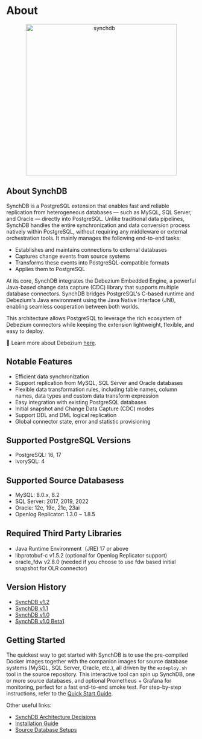 # About

<p align="center">
  <img src="images/synchdblogo.jpg" alt="synchdb" width="400">
</p>

## **About SynchDB**

SynchDB is a PostgreSQL extension that enables fast and reliable replication from heterogeneous databases — such as MySQL, SQL Server, and Oracle — directly into PostgreSQL. Unlike traditional data pipelines, SynchDB handles the entire synchronization and data conversion process natively within PostgreSQL, without requiring any middleware or external orchestration tools. It mainly manages the following end-to-end tasks:

* Establishes and maintains connections to external databases
* Captures change events from source systems
* Transforms these events into PostgreSQL-compatible formats
* Applies them to PostgreSQL

At its core, SynchDB integrates the Debezium Embedded Engine, a powerful Java-based change data capture (CDC) library that supports multiple database connectors. SynchDB bridges PostgreSQL's C-based runtime and Debezium's Java environment using the Java Native Interface (JNI), enabling seamless cooperation between both worlds.

This architecture allows PostgreSQL to leverage the rich ecosystem of Debezium connectors while keeping the extension lightweight, flexible, and easy to deploy.

🔗 Learn more about Debezium [here](https://debezium.io/documentation/reference/stable/index.html).

## **Notable Features**

- Efficient data synchronization
- Support replication from MySQL, SQL Server and Oracle databases
- Flexible data transformation rules, including table names, column names, data types and custom data transform expression
- Easy integration with existing PostgreSQL databases
- Initial snapshot and Change Data Capture (CDC) modes
- Support DDL and DML logical replication
- Global connector state, error and statistic provisioning

## **Supported PostgreSQL Versions**

- PostgreSQL: 16, 17
- IvorySQL: 4

## **Supported Source Databasess**

- MySQL: 8.0.x, 8.2
- SQL Server: 2017, 2019, 2022
- Oracle: 12c, 19c, 21c, 23ai
- Openlog Replicator: 1.3.0 ~ 1.8.5

## **Required Third Party Libraries**

- Java Runtime Environment（JRE) 17 or above
- libprotobuf-c v1.5.2 (optional for Openlog Replicator support)
- oracle_fdw v2.8.0 (needed if you choose to use fdw based initial snapshot for OLR connector)

## **Version History**

- [SynchDB v1.2](https://github.com/Hornetlabs/synchdb/releases/tag/v1.2)
- [SynchDB v1.1](https://github.com/Hornetlabs/synchdb/releases/tag/v1.1)
- [SynchDB v1.0](https://github.com/Hornetlabs/synchdb/releases/tag/v1.0)
- [SynchDB v1.0 Beta1](https://github.com/Hornetlabs/synchdb/releases/tag/v1.0_beta1)

## **Getting Started**

The quickest way to get started with SynchDB is to use the pre-compiled Docker images together with the companion images for source database systems (MySQL, SQL Server, Oracle, etc.), all driven by the `ezdeploy.sh` tool in the source repository. This interactive tool can spin up SynchDB, one or more source databases, and optional Prometheus + Grafana for monitoring, perfect for a fast end-to-end smoke test. For step-by-step instructions, refer to the [Quick Start Guide](getting-started/quick_start/).

Other useful links:

* [SynchDB Architecture Decisions](architecture/architecture/)
* [Installation Guide](getting-started/installation/)
* [Source Database Setups](getting-started/remote_database_setups/)
